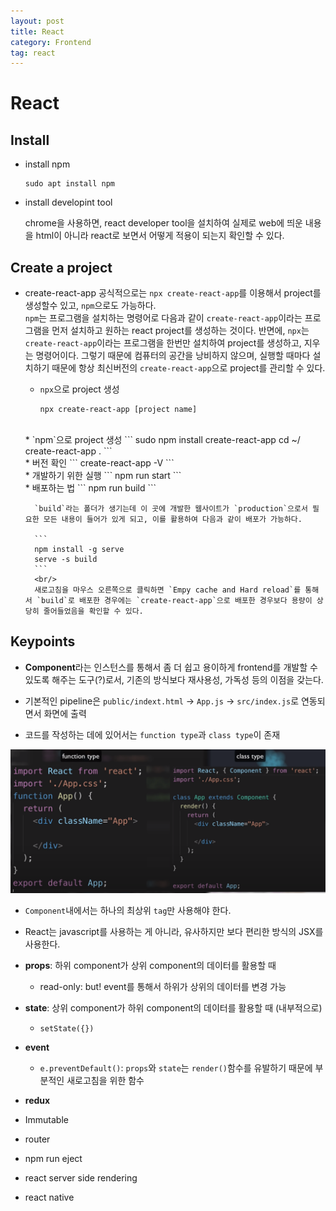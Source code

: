 ```yaml
---
layout: post
title: React
category: Frontend
tag: react
---
```


# React 


## Install 

* install npm
    ```
    sudo apt install npm
    ```

* install developint tool

    chrome을 사용하면, react developer tool을 설치하여 실제로 web에 띄운 내용을 html이 아니라 react로 보면서 어떻게 적용이 되는지 확인할 수 있다. 

## Create a project

* create-react-app
    공식적으로는 `npx create-react-app`를 이용해서 project를 생성할수 있고, `npm`으로도 가능하다. <br/>
    `npm`는 프로그램을 설치하는 명령어로 다음과 같이 `create-react-app`이라는 프로그램을 먼저 설치하고 원하는 react project를 생성하는 것이다. 반면에, `npx`는 `create-react-app`이라는 프로그램을 한번만 설치하여 project를 생성하고, 지우는 명령어이다. 그렇기 때문에 컴퓨터의 공간을 낭비하지 않으며, 실행할 때마다 설치하기 때문에 항상 최신버전의 `create-react-app`으로 project를 관리할 수 있다. 
    
    * `npx`으로 project 생성
        ```
        npx create-react-app [project name]
        ```
    <br/>
    * `npm`으로 project 생성
        ```
        sudo npm install create-react-app
        cd ~/<project dir.>
        create-react-app .
        ```
    <br/>
    * 버전 확인
        ```
        create-react-app -V
        ```
    <br/>
    * 개발하기 위한 실행 
        ```
        npm run start
        ```
    <br/>
    * 배포하는 법
        ```
        npm run build
        ```

        `build`라는 폴더가 생기는데 이 곳에 개발한 웹사이트가 `production`으로서 필요한 모든 내용이 들어가 있게 되고, 이를 활용하여 다음과 같이 배포가 가능하다. 

        ```
        npm install -g serve
        serve -s build 
        ```
        <br/>
        새로고침을 마우스 오른쪽으로 클릭하면 `Empy cache and Hard reload`를 통해서 `build`로 배포한 경우에는 `create-react-app`으로 배포한 경우보다 용량이 상당히 줄어들었음을 확인할 수 있다.

    
## Keypoints

* **Component**라는 인스턴스를 통해서 좀 더 쉽고 용이하게 frontend를 개발할 수 있도록 해주는 도구(?)로서, 기존의 방식보다 재사용성, 가독성 등의 이점을 갖는다.

* 기본적인 pipeline은 `public/indext.html` -> `App.js` -> `src/index.js`로 연동되면서 화면에 출력 

* 코드를 작성하는 데에 있어서는 `function type`과 `class type`이 존재
<img src='./imgs/code.png'>

* `Component`내에서는 하나의 최상위 `tag`만 사용해야 한다. 

* React는 javascript를 사용하는 게 아니라, 유사하지만 보다 편리한 방식의 JSX를 사용한다.

* **props**: 하위 component가 상위 component의 데이터를 활용할 때
    * read-only: but! event를 통해서 하위가 상위의 데이터를 변경 가능

* **state**: 상위 component가 하위 component의 데이터를 활용할 때 (내부적으로)
    * `setState({})`

* **event**
    * `e.preventDefault()`: `props`와 `state`는 `render()`함수를 유발하기 때문에 부분적인 새로고침을 위한 함수

* **redux**

* Immutable

* router

* npm run eject

* react server side rendering

* react native